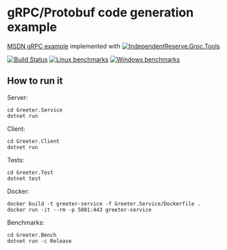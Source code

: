 # gRPC/Protobuf code generation example

[MSDN gRPC example](https://learn.microsoft.com/en-us/aspnet/core/grpc/) implemented with [![IndependentReserve.Grpc.Tools](https://img.shields.io/nuget/dt/IndependentReserve.Grpc.Tools?logo=nuget&label=IndependentReserve.Grpc.Tools&labelColor=%23004880&link=https%3A%2F%2Fwww.nuget.org%2Fpackages%2FIndependentReserve.Grpc.Tools%23readme-body-tab)](https://www.nuget.org/packages/IndependentReserve.Grpc.Tools/#readme-body-tab)


[![Build Status](https://github.com/EduardSergeev/GreeterService/workflows/build/badge.svg)](https://github.com/EduardSergeev/GreeterService/actions?query=workflow%3Abuild+branch%3Amaster)
[![Linux benchmarks](https://eduardsergeev.github.io/GreeterService/bench-linux.svg)](https://eduardsergeev.github.io/GreeterService/bench-linux/results/Greeter.Bench.Benchmark-report.html)
[![Windows benchmarks](https://eduardsergeev.github.io/GreeterService/bench-windows.svg)](https://eduardsergeev.github.io/GreeterService/bench-windows/results/Greeter.Bench.Benchmark-report.html)



## How to run it

Server:

```console
cd Greeter.Service
dotnet run
```

Client:

```console
cd Greeter.Client
dotnet run
```

Tests:

```console
cd Greeter.Test
dotnet test
```

Docker:

```console
docker build -t greeter-service -f Greeter.Service/Dockerfile .
docker run -it --rm -p 5001:443 greeter-service
```

Benchmarks:

```console
cd Greeter.Bench
dotnet run -c Release
```

